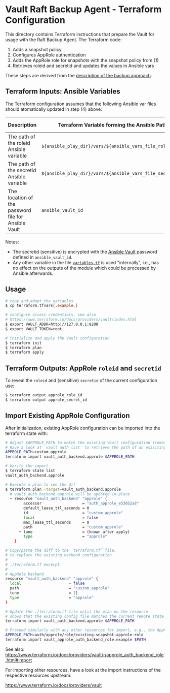 # Vault Raft Backup Agent - Terraform Configuration

This directory contains Terraform instructions that prepare the Vault for usage with the Raft Backup Agent. The Terraform code:
1. Adds a snapshot policy
2. Configures AppRole authentication
3. Adds the AppRole role for snapshots with the snapshot policy from (1)
4. Retrieves roleid and secretid and updates the values in Ansible vars

These steps are derived from the [description of the backup approach](../Readme.md).

## Terraform Inputs: Ansible Variables

The Terraform configuration assumes that the following Ansible var files should atomatically updated in step (4) above:

| Description | Terraform Variable forming the Ansible Path | Variable Default Value |
| --- | --- | --- |
| The path of the roleid Ansible variable | `${ansible_play_dir}/vars/${ansible_vars_file_role_id}` | `../ansible/raft-backup-roleid.yml` | 
| The path of the secretid Ansible variable |`${ansible_play_dir}/vars/${ansible_vars_file_secret_id}` | `../ansible/raft-backup-secretid.yml` |
| The location of the password file for Ansible Vault | `ansible_vault_id` | `../ansible/vault-pass` |

Notes:

* The secretid (sensitive) is encrypted with the [Ansible Vault](https://docs.ansible.com/ansible/latest/user_guide/vault.html) password defined in `ansible_vault_id`.
* Any other variable in the file [`variables.tf`](./variables.tf) is used "internally", i.e., has no effect on the outputs of the module which could be processed by Ansible afterwards.

## Usage

```bash
# copy and adapt the variables
$ cp terraform.tfvars{.example,}

# configure access credentials, see also
# https://www.terraform.io/docs/providers/vault/index.html
$ export VAULT_ADDR=http://127.0.0.1:8200
$ export VAULT_TOKEN=root

# initialize and apply the Vault configuration
$ terraform init
$ terraform plan
$ terraform apply
```

## Terraform Outputs: AppRole `roleid` and `secretid`

To reveal the `roleid` and (sensitive) `secretid` of the current configuration use:
```bash
$ terraform output approle_role_id
$ terraform output approle_secret_id
```

## Import Existing AppRole Configuration

After initialization, existing AppRole configuration can be imported into the terraform state with:

```bash
# Adjust $APPROLE_PATH to match the existing Vault configuration (remote).
# Have a look at `vault auth list` to retrieve the path of an exisiting AppRole backend
APPROLE_PATH=custom_approle
terraform import vault_auth_backend.approle $APPROLE_PATH

# Verify the import
$ terraform state list
vault_auth_backend.approle

# Execute a plan to see the dif
$ terraform plan -target=vault_auth_backend.approle
  # vault_auth_backend.approle will be updated in-place
  ~ resource "vault_auth_backend" "approle" {
        accessor                  = "auth_approle_e53052a8"
        default_lease_ttl_seconds = 0
        id                        = "custom_approle"
        local                     = false
        max_lease_ttl_seconds     = 0
        path                      = "custom_approle"
      + tune                      = (known after apply)
        type                      = "approle"
    }

# Copy/paste the diff to the `terraform.tf` file,
# to replace the existing backend configuration
#
# ./terraform.tf excerpt
#
# AppRole backend
resource "vault_auth_backend" "approle" {
  local                     = false
  path                      = "custom_approle"
  tune                      = []
  type                      = "approle"
}

# Update the ./terraform.tf file until the plan on the resource
# shows that the existing config file matches the current remote state
terraform import vault_auth_backend.approle $APPROLE_PATH

# Proceed similarly with any other resources for import, e.g., the AppRole role
APPROLE_PATH=auth/approle/role/existing-snapshot-approle-role
terraform import vault_approle_auth_backend_role.example $PATH
```

See also: https://www.terraform.io/docs/providers/vault/r/approle_auth_backend_role.html#import

For importing other resources, have a look at the import instructions of the respective resources upstream:

https://www.terraform.io/docs/providers/vault